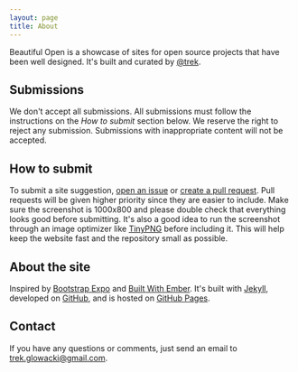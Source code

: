 ```yaml
---
layout: page
title: About
---
```


Beautiful Open is a showcase of sites for open source projects that have been
well designed. It's  built and curated by [@trek](http://twitter.com/trek).


## Submissions
We don't accept all submissions.  All submissions must follow the instructions
on the *How to submit* section below. We reserve the right to reject any
submission. Submissions with inappropriate content will not be accepted.

## How to submit
To submit a site suggestion,
[open an issue](https://github.com/trek/beautiful-open/issues/new)
or [create a pull request](https://github.com/trek/beautiful-open/pulls/new).
Pull requests will be given higher priority since
they are easier to include. Make sure the screenshot is 1000x800 and please
double check that everything looks good before submitting. It's also a good
idea to run the screenshot through an image optimizer like
[TinyPNG](https://tinypng.com/) before including it. This will help keep the
website fast and the repository small as possible.

## About the site
Inspired by [Bootstrap Expo](http://expo.getbootstrap.com/)
and [Built With Ember](http://builtwithember.io/). It's built with
[Jekyll](http://jekyllrb.com), developed on
[GitHub](https://github.com/trek/beautiful-open), and is hosted
on [GitHub Pages](https://pages.github.com).

## Contact
If you have any questions or comments, just send an email to
[trek.glowacki@gmail.com](mailto:trek.glowacki@gmail.com).
